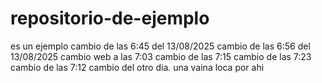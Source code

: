 # repositorio-de-ejemplo
es un ejemplo
cambio de las 6:45 del 13/08/2025
cambio de las 6:56 del 13/08/2025
cambio web a las 7:03
cambio de las 7:15
cambio de las 7:23
cambio de las 7:12
cambio del otro dia.
una vaina loca por ahi
